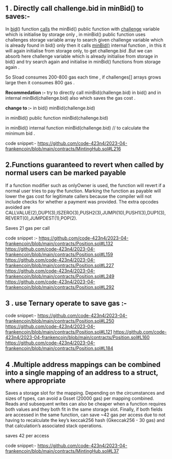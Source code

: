 ## 1 . Directly call challenge.bid in minBid() to saves:-
In [bid](https://github.com/code-423n4/2023-04-frankencoin/blob/main/contracts/MintingHub.sol#L199)() function [calls](https://github.com/code-423n4/2023-04-frankencoin/blob/main/contracts/MintingHub.sol#L216) the minBid() public function with [challenge](https://github.com/code-423n4/2023-04-frankencoin/blob/main/contracts/MintingHub.sol#L200) variable which is initialise by storage only , in  minBid() public function uses challenges storage variable array  to search given challenge variable which is already found in bid() only then it calls [minBid()](https://github.com/code-423n4/2023-04-frankencoin/blob/main/contracts/MintingHub.sol#L188) internal function , in this it will again initialise from storage only, to get challenge.bid .But we can absorb here challenge variable  which is already initialise from storage in bid() and try search again and initialise in minBid() functions from storage again  .

 So Sload consumes 200-800 gas  each time , if challenges[] arrays grows large then it consumes 800 gas . 

**Recommedation :-**
try to directly call minBid(challenge.bid) in bid() and in internal minBid(challenge.bid) also which saves the gas cost .

**change to :-**
in bid() 
minBid(challenge.bid)

in minBid() public  function 
minBid(challenge.bid)

in minBid() internal function
minBid(challenge.bid) // to calculate the minimum bid .


code snippet:-
https://github.com/code-423n4/2023-04-frankencoin/blob/main/contracts/MintingHub.sol#L216




## 2.Functions guaranteed to revert when called by normal users can be marked payable

If a function modifier such as onlyOwner is used, the function will revert if a normal user tries to pay the function. Marking the function as payable will lower the gas cost for legitimate callers because the compiler will not include checks for whether a payment was provided. The extra opcodes avoided are CALLVALUE(2),DUP1(3),ISZERO(3),PUSH2(3),JUMPI(10),PUSH1(3),DUP1(3),REVERT(0),JUMPDEST(1),POP(2).

Saves 21 gas per call

code snippet :-
https://github.com/code-423n4/2023-04-frankencoin/blob/main/contracts/Position.sol#L132
https://github.com/code-423n4/2023-04-frankencoin/blob/main/contracts/Position.sol#L159
https://github.com/code-423n4/2023-04-frankencoin/blob/main/contracts/Position.sol#L227
https://github.com/code-423n4/2023-04-frankencoin/blob/main/contracts/Position.sol#L249
https://github.com/code-423n4/2023-04-frankencoin/blob/main/contracts/Position.sol#L292

## 3 . use Ternary operate to save gas :-

code snippet:-
https://github.com/code-423n4/2023-04-frankencoin/blob/main/contracts/Position.sol#L250
https://github.com/code-423n4/2023-04-frankencoin/blob/main/contracts/Position.sol#L121
https://github.com/code-423n4/2023-04-frankencoin/blob/main/contracts/Position.sol#L160
https://github.com/code-423n4/2023-04-frankencoin/blob/main/contracts/Position.sol#L184

## 4 .Multiple address mappings can be combined into a single mapping of an address to a struct, where appropriate
Saves a storage slot for the mapping. Depending on the circumstances and sizes of types, can avoid a Gsset (20000 gas) per mapping combined. Reads and subsequent writes can also be cheaper when a function requires both values and they both fit in the same storage slot. Finally, if both fields are accessed in the same function, can save ~42 gas per access due to not having to recalculate the key’s keccak256 hash (Gkeccak256 - 30 gas) and that calculation’s associated stack operations.

saves 42 per access

code snippet:-
https://github.com/code-423n4/2023-04-frankencoin/blob/main/contracts/MintingHub.sol#L37
